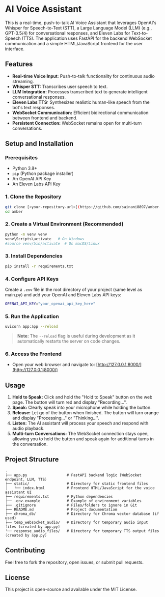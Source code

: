 # AI Voice Assistant

This is a real-time, push-to-talk AI Voice Assistant that leverages OpenAI's Whisper for Speech-to-Text (STT), a Large Language Model (LLM) (e.g., GPT-3.5/4) for conversational responses, and Eleven Labs for Text-to-Speech (TTS). The application uses FastAPI for the backend WebSocket communication and a simple HTML/JavaScript frontend for the user interface.

## Features

-   **Real-time Voice Input:** Push-to-talk functionality for continuous audio streaming.
-   **Whisper STT:** Transcribes user speech to text.
-   **LLM Integration:** Processes transcribed text to generate intelligent conversational responses.
-   **Eleven Labs TTS:** Synthesizes realistic human-like speech from the bot's text responses.
-   **WebSocket Communication:** Efficient bidirectional communication between frontend and backend.
-   **Persistent Connection:** WebSocket remains open for multi-turn conversations.

## Setup and Installation

### Prerequisites

-   Python 3.8+
-   `pip` (Python package installer)
-   An OpenAI API Key
-   An Eleven Labs API Key

### 1. Clone the Repository

```bash
git clone [<your-repository-url>](https://github.com/sainani8897/amber-ai)
cd amber
```

### 2. Create a Virtual Environment (Recommended)

```bash
python -m venv venv
venv\Scripts\activate   # On Windows
#source venv/bin/activate  # On macOS/Linux
```

### 3. Install Dependencies

```bash
pip install -r requirements.txt
```

### 4. Configure API Keys

Create a `.env` file in the root directory of your project (same level as main.py) and add your OpenAI and Eleven Labs API keys:

```bash
OPENAI_API_KEY="your_openai_api_key_here"
```

### 5. Run the Application 

```bash
uvicorn app:app --reload
```
> **Note:** The `--reload` flag is useful during development as it automatically restarts the server on code changes.

### 6. Access the Frontend
- Open your web browser and navigate to: [http://127.0.0.1:8000/](http://127.0.0.1:8000/)

## Usage

1. **Hold to Speak:** Click and hold the "Hold to Speak" button on the web page. The button will turn red and display "Recording...".
2. **Speak:** Clearly speak into your microphone while holding the button.
3. **Release:** Let go of the button when finished. The button will turn orange and display "Processing..." or "Thinking...".
4. **Listen:** The AI assistant will process your speech and respond with audio playback.
5. **Multi-turn Conversations:** The WebSocket connection stays open, allowing you to hold the button and speak again for additional turns in the conversation.


## Project Structure

```
.
├── app.py                  # FastAPI backend logic (WebSocket endpoint, LLM, TTS)
├── static/                 # Directory for static frontend files
│   └── index.html          # Frontend HTML/JavaScript for the voice assistant UI
├── requirements.txt        # Python dependencies
├── .env.example            # Example of environment variables
├── .gitignore              # Files/folders to ignore in Git
├── README.md               # Project documentation
├── chroma_db/              # Directory for Chroma vector database (if used)
├── temp_websocket_audio/   # Directory for temporary audio input files (created by app.py)
└── response_audio_files/   # Directory for temporary TTS output files (created by app.py)
```

## Contributing

Feel free to fork the repository, open issues, or submit pull requests.

## License

This project is open-source and available under the MIT License.

